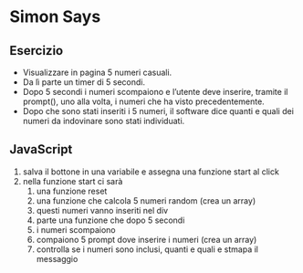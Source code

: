 Simon Says
===

## Esercizio

- Visualizzare in pagina 5 numeri casuali.  
- Da lì parte un timer di 5 secondi.   
- Dopo 5 secondi i numeri scompaiono e l’utente deve inserire, tramite il prompt(), uno alla volta, i numeri che ha visto precedentemente.   
- Dopo che sono stati inseriti i 5 numeri, il software dice quanti e quali dei numeri da indovinare sono stati individuati.


## JavaScript

1. salva il bottone in una variabile e assegna una funzione start al click 
2. nella funzione start ci sarà
    1. una funzione reset
    2. una funzione che calcola 5 numeri random (crea un array)
    3. questi numeri vanno inseriti nel div 
    4. parte una funzione che dopo 5 secondi
      1. i numeri scompaiono
      2. compaiono 5 prompt dove inserire i numeri (crea un array)
    5. controlla se i numeri sono inclusi, quanti e quali e stmapa il messaggio

